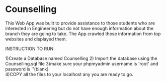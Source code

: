 # Counselling
   This Web App was built to provide assistance to those students who are interested in Engineering
   but do not have enough information about the branch they are going to take.
   The App crawled these information from top websites and displayed them.   
   
   
   
   
   
  INSTRUCTION TO RUN
  
 1)Create a Database named Counselling
 2) Import the database using the Counselling.sql file
 3)make sure your phpmyadmin username is 'root' and password is ''(blank)     
 4)COPY all the files to your localhost any you are ready to go. 
